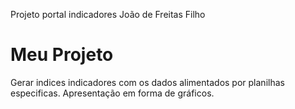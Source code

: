 
﻿Projeto portal indicadores João de Freitas Filho
# Meu Projeto
 Gerar indices indicadores com os dados alimentados por planilhas especificas. Apresentação em forma de gráficos.
